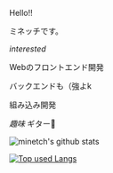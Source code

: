 Hello!!

ミネッチです。


_interested_

Webのフロントエンド開発

バックエンドも（強よk

組み込み開発


_趣味_
ギター🎸

![minetch's github stats](https://github-readme-stats.vercel.app/api?username=minetch&theme=tokyonight)


[![Top used Langs](https://github-readme-stats.vercel.app/api/top-langs/?username=minetch&layout=compact&theme=tokyonight)](https://github.com/minetch/)
